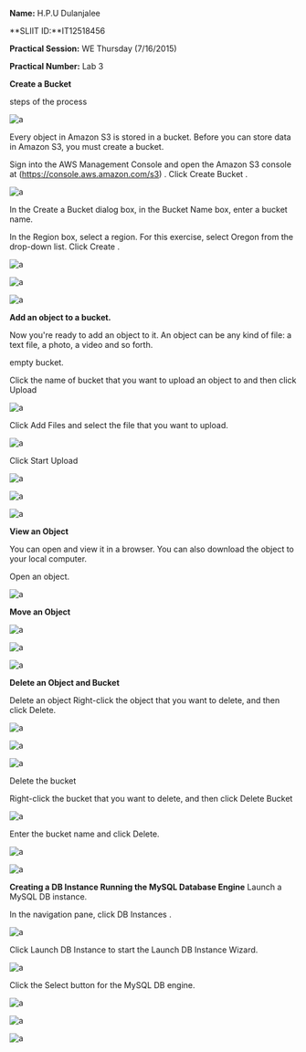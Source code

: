 
**Name:** H.P.U Dulanjalee

**SLIIT ID:**IT12518456

**Practical Session:** WE Thursday (7/16/2015)

**Practical Number:** Lab 3

**Create a Bucket**

steps of the process

![a](http://i61.tinypic.com/167kx75.jpg)

Every object in Amazon S3 is stored in a bucket. Before you can store data in Amazon S3, you must create a bucket.

Sign into the AWS Management Console and open the Amazon S3 console at (https://console.aws.amazon.com/s3) .
Click Create Bucket .

![a](http://i61.tinypic.com/121pbu9.jpg)

In the Create a Bucket dialog box, in the Bucket Name box, enter a bucket name.

In the Region box, select a region. For this exercise, select Oregon from the drop-down list.
   Click Create .
   
  ![a]( http://i60.tinypic.com/2jedc7t.jpg)
  
 ![a](http://i59.tinypic.com/34pcgvk.jpg)
 
  ![a](http://i58.tinypic.com/ohv60g.jpg)
 
 **Add an object to a bucket.**
 
 Now you're ready to add an object to it. An object can be any kind of file: a text file, a photo, a video and so forth.

empty bucket.

Click the name of bucket that you want to upload an object to and then click Upload

![a](http://i57.tinypic.com/254x9ad.jpg)

Click Add Files and select the file that you want to upload.

![a](http://i62.tinypic.com/21okmo.jpg)

Click Start Upload

![a](http://i57.tinypic.com/wldfk8.jpg)

![a](http://i59.tinypic.com/3zeqq.jpg)

![a](http://i59.tinypic.com/1zcedcm.jpg)

**View an Object**

You can open and view it in a browser. You can also download the object to your local computer.

Open an object.

![a](http://i60.tinypic.com/rtoxo1.jpg)

**Move an Object**

![a](http://i62.tinypic.com/jgqg3s.jpg)

![a](http://i57.tinypic.com/23vhsaq.jpg)

![a](http://i58.tinypic.com/2itls7t.jpg)

**Delete an Object and Bucket**

Delete an object
Right-click the object that you want to delete, and then click Delete.

![a](http://i61.tinypic.com/nb85j9.jpg)

![a](http://i60.tinypic.com/dcwyfl.jpg)

![a](http://i59.tinypic.com/2z8c1o9.jpg)

Delete the bucket

Right-click the bucket that you want to delete, and then click Delete Bucket 

![a](http://i61.tinypic.com/1z343d3.jpg)

Enter the bucket name and click Delete.

![a](http://i62.tinypic.com/29o0kyf.jpg)

![a](http://i59.tinypic.com/equuc2.jpg)

**Creating a DB Instance Running the MySQL Database Engine**
Launch a MySQL DB instance.

In the navigation pane, click DB Instances .
 
![a](http://i59.tinypic.com/equuc2.jpg)

Click Launch DB Instance to start the Launch DB Instance Wizard.

![a](http://i59.tinypic.com/ftoa4h.jpg)

Click the Select button for the MySQL DB engine.

![a](http://i59.tinypic.com/2o2sp.jpg)

![a](http://i61.tinypic.com/13zmpat.jpg)

![a](http://i59.tinypic.com/20try82.jpg)
  





